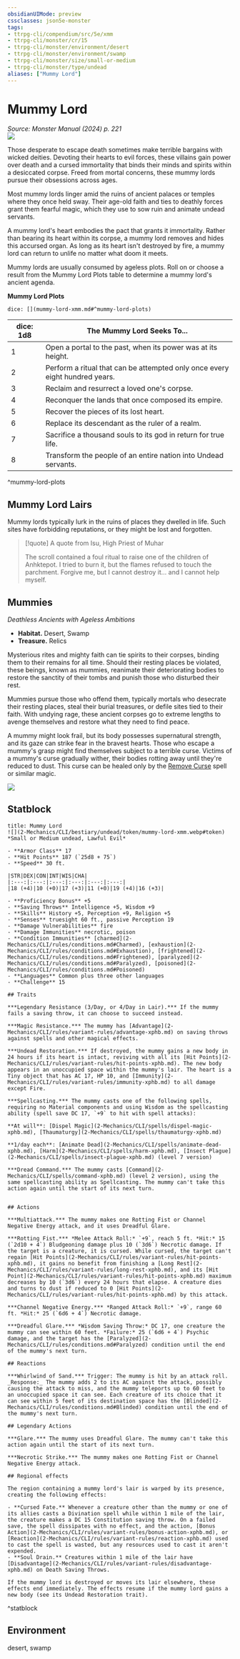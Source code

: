 ```yaml
---
obsidianUIMode: preview
cssclasses: json5e-monster
tags:
- ttrpg-cli/compendium/src/5e/xmm
- ttrpg-cli/monster/cr/15
- ttrpg-cli/monster/environment/desert
- ttrpg-cli/monster/environment/swamp
- ttrpg-cli/monster/size/small-or-medium
- ttrpg-cli/monster/type/undead
aliases: ["Mummy Lord"]
---
```

# Mummy Lord
*Source: Monster Manual (2024) p. 221*  
![](2-Mechanics/CLI/bestiary/undead/img/mummy-lord.webp#right)

Those desperate to escape death sometimes make terrible bargains with wicked deities. Devoting their hearts to evil forces, these villains gain power over death and a cursed immortality that binds their minds and spirits within a desiccated corpse. Freed from mortal concerns, these mummy lords pursue their obsessions across ages.

Most mummy lords linger amid the ruins of ancient palaces or temples where they once held sway. Their age-old faith and ties to deathly forces grant them fearful magic, which they use to sow ruin and animate undead servants.

A mummy lord's heart embodies the pact that grants it immortality. Rather than bearing its heart within its corpse, a mummy lord removes and hides this accursed organ. As long as its heart isn't destroyed by fire, a mummy lord can return to unlife no matter what doom it meets.

Mummy lords are usually consumed by ageless plots. Roll on or choose a result from the Mummy Lord Plots table to determine a mummy lord's ancient agenda.

**Mummy Lord Plots**

`dice: [](mummy-lord-xmm.md#^mummy-lord-plots)`

| dice: 1d8 | The Mummy Lord Seeks To... |
|-----------|----------------------------|
| 1 | Open a portal to the past, when its power was at its height. |
| 2 | Perform a ritual that can be attempted only once every eight hundred years. |
| 3 | Reclaim and resurrect a loved one's corpse. |
| 4 | Reconquer the lands that once composed its empire. |
| 5 | Recover the pieces of its lost heart. |
| 6 | Replace its descendant as the ruler of a realm. |
| 7 | Sacrifice a thousand souls to its god in return for true life. |
| 8 | Transform the people of an entire nation into Undead servants. |
^mummy-lord-plots

## Mummy Lord Lairs

Mummy lords typically lurk in the ruins of places they dwelled in life. Such sites have forbidding reputations, or they might be lost and forgotten.

> [!quote] A quote from Isu, High Priest of Muhar  
> 
> The scroll contained a foul ritual to raise one of the children of Anhktepot. I tried to burn it, but the flames refused to touch the parchment. Forgive me, but I cannot destroy it... and I cannot help myself.

## Mummies

*Deathless Ancients with Ageless Ambitions*

- **Habitat.** Desert, Swamp  
- **Treasure.** Relics  

Mysterious rites and mighty faith can tie spirits to their corpses, binding them to their remains for all time. Should their resting places be violated, these beings, known as mummies, reanimate their deteriorating bodies to restore the sanctity of their tombs and punish those who disturbed their rest.

Mummies pursue those who offend them, typically mortals who desecrate their resting places, steal their burial treasures, or defile sites tied to their faith. With undying rage, these ancient corpses go to extreme lengths to avenge themselves and restore what they need to find peace.

A mummy might look frail, but its body possesses supernatural strength, and its gaze can strike fear in the bravest hearts. Those who escape a mummy's grasp might find themselves subject to a terrible curse. Victims of a mummy's curse gradually wither, their bodies rotting away until they're reduced to dust. This curse can be healed only by the [Remove Curse](2-Mechanics/CLI/spells/remove-curse-xphb.md) spell or similar magic.

![](2-Mechanics/CLI/bestiary/undead/img/mummies.webp#center)

## Statblock

```ad-statblock
title: Mummy Lord
![](2-Mechanics/CLI/bestiary/undead/token/mummy-lord-xmm.webp#token)
*Small or Medium undead, Lawful Evil*

- **Armor Class** 17 
- **Hit Points** 187 (`25d8 + 75`) 
- **Speed** 30 ft.

|STR|DEX|CON|INT|WIS|CHA|
|:---:|:---:|:---:|:---:|:---:|:---:|
|18 (+4)|10 (+0)|17 (+3)|11 (+0)|19 (+4)|16 (+3)|

- **Proficiency Bonus** +5
- **Saving Throws** Intelligence +5, Wisdom +9
- **Skills** History +5, Perception +9, Religion +5
- **Senses** truesight 60 ft., passive Perception 19
- **Damage Vulnerabilities** fire
- **Damage Immunities** necrotic, poison
- **Condition Immunities** [charmed](2-Mechanics/CLI/rules/conditions.md#Charmed), [exhaustion](2-Mechanics/CLI/rules/conditions.md#Exhaustion), [frightened](2-Mechanics/CLI/rules/conditions.md#Frightened), [paralyzed](2-Mechanics/CLI/rules/conditions.md#Paralyzed), [poisoned](2-Mechanics/CLI/rules/conditions.md#Poisoned)
- **Languages** Common plus three other languages
- **Challenge** 15

## Traits

***Legendary Resistance (3/Day, or 4/Day in Lair).*** If the mummy fails a saving throw, it can choose to succeed instead.

***Magic Resistance.*** The mummy has [Advantage](2-Mechanics/CLI/rules/variant-rules/advantage-xphb.md) on saving throws against spells and other magical effects.

***Undead Restoration.*** If destroyed, the mummy gains a new body in 24 hours if its heart is intact, reviving with all its [Hit Points](2-Mechanics/CLI/rules/variant-rules/hit-points-xphb.md). The new body appears in an unoccupied space within the mummy's lair. The heart is a Tiny object that has AC 17, HP 10, and [Immunity](2-Mechanics/CLI/rules/variant-rules/immunity-xphb.md) to all damage except Fire.

***Spellcasting.*** The mummy casts one of the following spells, requiring no Material components and using Wisdom as the spellcasting ability (spell save DC 17, `+9` to hit with spell attacks):

**At will**: [Dispel Magic](2-Mechanics/CLI/spells/dispel-magic-xphb.md), [Thaumaturgy](2-Mechanics/CLI/spells/thaumaturgy-xphb.md)

**1/day each**: [Animate Dead](2-Mechanics/CLI/spells/animate-dead-xphb.md), [Harm](2-Mechanics/CLI/spells/harm-xphb.md), [Insect Plague](2-Mechanics/CLI/spells/insect-plague-xphb.md) (level 7 version)

***Dread Command.*** The mummy casts [Command](2-Mechanics/CLI/spells/command-xphb.md) (level 2 version), using the same spellcasting ability as Spellcasting. The mummy can't take this action again until the start of its next turn.


## Actions

***Multiattack.*** The mummy makes one Rotting Fist or Channel Negative Energy attack, and it uses Dreadful Glare.

***Rotting Fist.*** *Melee Attack Roll:* `+9`, reach 5 ft. *Hit:* 15 (`2d10 + 4`) Bludgeoning damage plus 10 (`3d6`) Necrotic damage. If the target is a creature, it is cursed. While cursed, the target can't regain [Hit Points](2-Mechanics/CLI/rules/variant-rules/hit-points-xphb.md), it gains no benefit from finishing a [Long Rest](2-Mechanics/CLI/rules/variant-rules/long-rest-xphb.md), and its [Hit Point](2-Mechanics/CLI/rules/variant-rules/hit-points-xphb.md) maximum decreases by 10 (`3d6`) every 24 hours that elapse. A creature dies and turns to dust if reduced to 0 [Hit Points](2-Mechanics/CLI/rules/variant-rules/hit-points-xphb.md) by this attack.

***Channel Negative Energy.*** *Ranged Attack Roll:* `+9`, range 60 ft. *Hit:* 25 (`6d6 + 4`) Necrotic damage.

***Dreadful Glare.*** *Wisdom Saving Throw:* DC 17, one creature the mummy can see within 60 feet. *Failure:* 25 (`6d6 + 4`) Psychic damage, and the target has the [Paralyzed](2-Mechanics/CLI/rules/conditions.md#Paralyzed) condition until the end of the mummy's next turn.

## Reactions

***Whirlwind of Sand.*** Trigger: The mummy is hit by an attack roll. _Response:_ The mummy adds 2 to its AC against the attack, possibly causing the attack to miss, and the mummy teleports up to 60 feet to an unoccupied space it can see. Each creature of its choice that it can see within 5 feet of its destination space has the [Blinded](2-Mechanics/CLI/rules/conditions.md#Blinded) condition until the end of the mummy's next turn.

## Legendary Actions

***Glare.*** The mummy uses Dreadful Glare. The mummy can't take this action again until the start of its next turn.

***Necrotic Strike.*** The mummy makes one Rotting Fist or Channel Negative Energy attack.

## Regional effects

The region containing a mummy lord's lair is warped by its presence, creating the following effects:

- **Cursed Fate.** Whenever a creature other than the mummy or one of its allies casts a Divination spell while within 1 mile of the lair, the creature makes a DC 15 Constitution saving throw. On a failed save, the spell dissipates with no effect, and the action, [Bonus Action](2-Mechanics/CLI/rules/variant-rules/bonus-action-xphb.md), or [Reaction](2-Mechanics/CLI/rules/variant-rules/reaction-xphb.md) used to cast the spell is wasted, but any resources used to cast it aren't expended.  
- **Soul Drain.** Creatures within 1 mile of the lair have [Disadvantage](2-Mechanics/CLI/rules/variant-rules/disadvantage-xphb.md) on Death Saving Throws.  

If the mummy lord is destroyed or moves its lair elsewhere, these effects end immediately. The effects resume if the mummy lord gains a new body (see its Undead Restoration trait).
```
^statblock

## Environment

desert, swamp